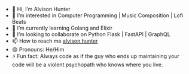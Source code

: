 - 👋 Hi, I’m Alvison Hunter
- 👀 I’m interested in Computer Programming | Music Composition | Lofi Beats
- 🌱 I’m currently learning Golang and Elixir
- 💞️ I’m looking to collaborate on Python Flask | FastAPI | GraphQL
- 📫 How to reach me [alvison.hunter](https://www.google.com/support/accounts/bin/answer.py?answer=181692)
- 😄 Pronouns: He/Him
- ⚡ Fun fact: Always code as if the guy who ends up maintaining your code will be a violent psychopath who knows where you live.

<!---
DarthSavageOpress/DarthSavageOpress is a ✨ special ✨ repository because its `README.md` (this file) appears on your GitHub profile.
You can click the Preview link to take a look at your changes.
--->
